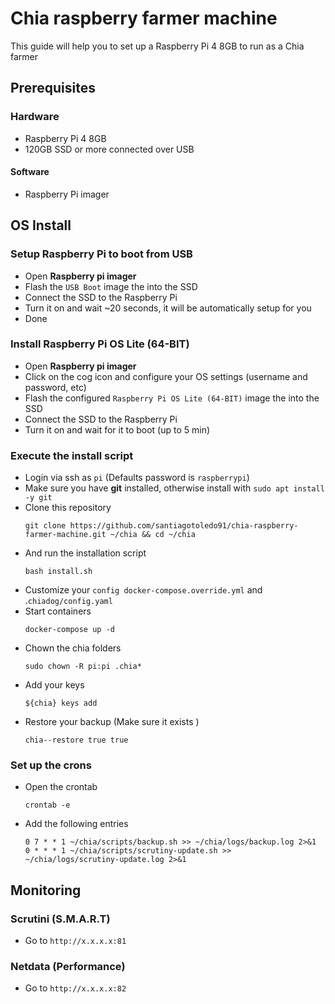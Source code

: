 # Chia raspberry farmer machine

This guide will help you to set up a Raspberry Pi 4 8GB to run as a Chia farmer

## Prerequisites

### Hardware
- Raspberry Pi 4 8GB
- 120GB SSD or more connected over USB
#### Software
- Raspberry Pi imager

## OS Install

### Setup Raspberry Pi to boot from USB
- Open **Raspberry pi imager**
- Flash the `USB Boot` image the into the SSD
- Connect the SSD to the Raspberry Pi 
- Turn it on and wait ~20 seconds, it will be automatically setup for you
- Done

### Install Raspberry Pi OS Lite (64-BIT)
- Open **Raspberry pi imager**
- Click on the cog icon and configure your OS settings (username and password, etc)
- Flash the configured `Raspberry Pi OS Lite (64-BIT)` image the into the SSD
- Connect the SSD to the Raspberry Pi
- Turn it on and wait for it to boot (up to 5 min)

### Execute the install script
- Login via ssh as `pi` (Defaults password is `raspberrypi`)
- Make sure you have **git** installed, otherwise install with `sudo apt install -y git`
- Clone this repository
  ```shell
  git clone https://github.com/santiagotoledo91/chia-raspberry-farmer-machine.git ~/chia && cd ~/chia
  ```
- And run the installation script
  ```shell
  bash install.sh
  ```
- Customize your `config docker-compose.override.yml` and .`chiadog/config.yaml`
- Start containers
  ```shell
  docker-compose up -d
  ```
- Chown the chia folders
  ```shell
  sudo chown -R pi:pi .chia*
  ```
- Add your keys
  ```shell
  ${chia} keys add
  ```
- Restore your backup (Make sure it exists )
  ```shell
  chia--restore true true
  ```
### Set up the crons
- Open the crontab
  ```shell
  crontab -e
  ```
- Add the following entries
  ```shell
  0 7 * * 1 ~/chia/scripts/backup.sh >> ~/chia/logs/backup.log 2>&1
  0 * * * 1 ~/chia/scripts/scrutiny-update.sh >> ~/chia/logs/scrutiny-update.log 2>&1
  ```
## Monitoring
### Scrutini (S.M.A.R.T)
- Go to `http://x.x.x.x:81`
### Netdata (Performance)
- Go to `http://x.x.x.x:82`


